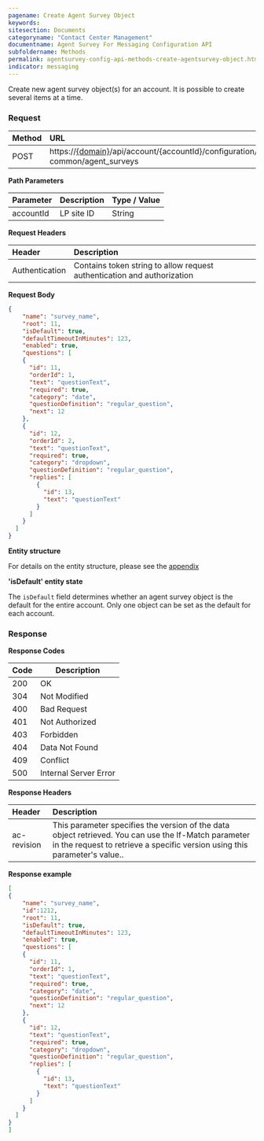 ```yaml
---
pagename: Create Agent Survey Object
keywords:
sitesection: Documents
categoryname: "Contact Center Management"
documentname: Agent Survey For Messaging Configuration API
subfoldername: Methods
permalink: agentsurvey-config-api-methods-create-agentsurvey-object.html
indicator: messaging
---
```


Create new agent survey object(s) for an account. It is possible to create several items at a time.

### Request

| Method | URL |
| :-------- | :------ |
| POST  | https://[{domain}](/agent-domain-domain-api.html)/api/account/{accountId}/configuration/ac-common/agent_surveys|

**Path Parameters**

|Parameter  |Description |  Type / Value |
|:----------- | :------------ | :--------------- |
|accountId | LP site ID | String  |

**Request Headers**

| Header | Description |
 |:-------- | :------------ |
| Authentication | Contains token string to allow request authentication and authorization |



**Request Body**

```json
{
    "name": "survey_name",
    "root": 11,
    "isDefault": true,
    "defaultTimeoutInMinutes": 123,
    "enabled": true,
    "questions": [
    {
      "id": 11,
      "orderId": 1,
      "text": "questionText",
      "required": true,
      "category": "date",
      "questionDefinition": "regular_question",
      "next": 12
    },
    {
      "id": 12,
      "orderId": 2,
      "text": "questionText",
      "required": true,
      "category": "dropdown",
      "questionDefinition": "regular_question",
      "replies": [
        {
          "id": 13,
          "text": "questionText"
        }
      ]
    }
  ]
}
```

**Entity structure**

For details on the entity structure, please see the [appendix](https://lpgithub.dev.lprnd.net/morana/developers-community/blob/agent%7B_survey_documentation/pages/documents/ContactCenterManagement/AgentSurveyForMessaging/AgentSurveyForMessagingConfigurationApi/Appendix/appendix.md)

**'isDefault' entity state**

The `isDefault` field determines whether an agent survey object is the default for the entire account. Only one object can be set as the default for each account. 

### Response

**Response Codes**

| Code | Description           |
|------|-----------------------|
| 200  | OK                    |
| 304  | Not Modified          |
| 400  | Bad Request           |
| 401  | Not Authorized        |
| 403  | Forbidden             |
| 404  | Data Not Found        |
| 409  | Conflict              |
| 500  | Internal Server Error |

**Response Headers**

|Header|  Description|
|:-------|   :-----  |
|ac-revision|  This parameter specifies the version of the data object retrieved. You can use the If-Match parameter in the request to retrieve a specific version using this parameter's value..|  

**Response example**

```json
[
{
    "name": "survey_name",
    "id":1212,
    "root": 11,
    "isDefault": true,
    "defaultTimeoutInMinutes": 123,
    "enabled": true,
    "questions": [
    {
      "id": 11,
      "orderId": 1,
      "text": "questionText",
      "required": true,
      "category": "date",
      "questionDefinition": "regular_question",
      "next": 12
    },
    {
      "id": 12,
      "text": "questionText",
      "required": true,
      "category": "dropdown",
      "questionDefinition": "regular_question",
      "replies": [
        {
          "id": 13,
          "text": "questionText"
        }
      ]
    }
  ]
}
]
```